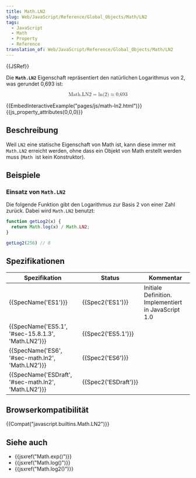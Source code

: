 ```yaml
---
title: Math.LN2
slug: Web/JavaScript/Reference/Global_Objects/Math/LN2
tags:
  - JavaScript
  - Math
  - Property
  - Reference
translation_of: Web/JavaScript/Reference/Global_Objects/Math/LN2
---
```

{{JSRef}}

Die **`Math.LN2`** Eigenschaft repräsentiert den natürlichen Logarithmus von 2, was gerundet 0,693 ist:

<math display="block"><semantics><mrow><mstyle mathvariant="monospace"><mi>Math.LN2</mi></mstyle><mo>=</mo><mo lspace="0em" rspace="0em">ln</mo><mo stretchy="false">(</mo><mn>2</mn><mo stretchy="false">)</mo><mo>≈</mo><mn>0,693</mn></mrow><annotation encoding="TeX">\mathtt{\mi{Math.LN2}} = \ln(2) \approx 0,693</annotation></semantics></math>

{{EmbedInteractiveExample("pages/js/math-ln2.html")}}{{js_property_attributes(0,0,0)}}

## Beschreibung

Weil `LN2` eine statische Eigenschaft von Math ist, kann diese immer mit `Math.LN2` erreicht werden, ohne dass ein Objekt von Math erstellt werden muss (`Math `ist kein Konstruktor).

## Beispiele

### Einsatz von `Math.LN2`

Die folgende Funktion gibt den Logarithmus zur Basis 2 von einer Zahl zurück. Dabei wird `Math.LN2` benutzt:

```js
function getLog2(x) {
  return Math.log(x) / Math.LN2;
}

getLog2(256) // 8
```

## Spezifikationen

| Spezifikation                                                        | Status                       | Kommentar                                            |
| -------------------------------------------------------------------- | ---------------------------- | ---------------------------------------------------- |
| {{SpecName('ES1')}}                                             | {{Spec2('ES1')}}         | Initiale Definition. Implementiert in JavaScript 1.0 |
| {{SpecName('ES5.1', '#sec-15.8.1.3', 'Math.LN2')}} | {{Spec2('ES5.1')}}     |                                                      |
| {{SpecName('ES6', '#sec-math.ln2', 'Math.LN2')}}     | {{Spec2('ES6')}}         |                                                      |
| {{SpecName('ESDraft', '#sec-math.ln2', 'Math.LN2')}} | {{Spec2('ESDraft')}} |                                                      |

## Browserkompatibilität

{{Compat("javascript.builtins.Math.LN2")}}

## Siehe auch

- {{jsxref("Math.exp()")}}
- {{jsxref("Math.log()")}}
- {{jsxref("Math.log2()")}}
